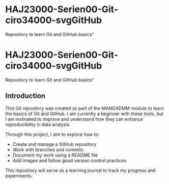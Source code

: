 # HAJ23000-Serien00-Git-ciro34000-svgGitHub
Repository to learn Git and GitHub basics"
# HAJ23000-Serien00-Git-ciro34000-svgGitHub
Repository to learn Git and GitHub basics"
## Introduction

This Git repository was created as part of the MAM2ADMM module to learn the basics of Git and GitHub. I am currently a beginner with these tools, but I am motivated to improve and understand how they can enhance reproducibility in data analysis.

Through this project, I aim to explore how to:
- Create and manage a GitHub repository
- Work with branches and commits
- Document my work using a README file
- Add images and follow good version control practices

This repository will serve as a learning journal to track my progress and experiments.

